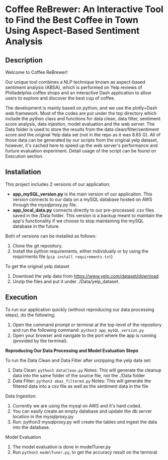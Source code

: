 # Coffee ReBrewer: An Interactive Tool to Find the Best Coffee in Town Using Aspect-Based Sentiment Analysis


## Description
Welcome to Coffee ReBrewer!

Our unique tool combines a NLP technique known as aspect-based sentiment analysis (ABSA), which is performed on Yelp reviews of Philladelphia coffee shops and an interactive Dash application to allow users to explore and discover the best cup of coffee.

The development is mainly based on python, and we use the plotly+Dash web framework. Most of the codes are put under the top directory which include the python class and functions for data clean, data filter, sentiment score analysis, data injestion, model evaluation and the web server. The Data folder is used to store the results from the data clean/filter/sentiment score and the original Yelp data set (not in the repo as it was 8.65 G). All of those data can be generated by our scripts from the original yelp dataset, however, it's cached here to speed up the web server's performance and furture evaluation experiment. Detail usage of the script can be found on Execution section.


## Installation
This project includes 2 versions of our application; 
* **app_mySQL_version.py** is the main version of our applicaiton. This version connects to our data on a mySQL database hosted on AWS through the mysqlproxy.py file.
* **app_local_data.py** connects directly to our pre-processed .csv files saved in the /Data folder. This version is a backup meant to maintain the app's functionality if we choose to stop maintaining the mySQL database in the future.


Both of versions can be installed as follows:
1. Clone the git repository.
2. Install the python requirements, either individually or by using the requirments file (```pip install requirements.txt```)


To get the original yelp dataset
1. Download the yelp data from https://www.yelp.com/dataset/download
2. Unzip the files and put it under ./Data/yelp_dataset.

## Execution
To run our application quickly (without reproducing our data processing steps), do the following;
1. Open the command prompt or terminal at the top-level of the repository and run the following command: 
    ```python3 app_mySQL_version.py```
2. Open your browser and navigate to the port where the app is running (provided by the terminal).

**Reproducing Our Data Processing and Model Evaluation Steps**

To run the Data Clean and Data Filter after unzipping the yelp data set:
1. Data Clean: ```python3 dataClean.py``` 
Notes: This will generate the cleanup data into the same folder of the source file, not the ./Data folder
2. Data Filter: ```python3 abas_filtered.py```
Notes: This will generate the filtered data into a csv file as well as the sentiment data in the file

Data Ingestion:
1. Currently we are using the mysql on AWS and it's hard coded. 
2. You can easily create an empty database and update the db server location in the mysqlproxy.py
3. Run: python3 mysqlproxy.py will create the tables and ingest the data into the database.

Model Evaluation
1. The model evaluation is done in modelTuner.py
2. Run ```python3 modelTuner.py```, to get the accuracy result on the terminal

